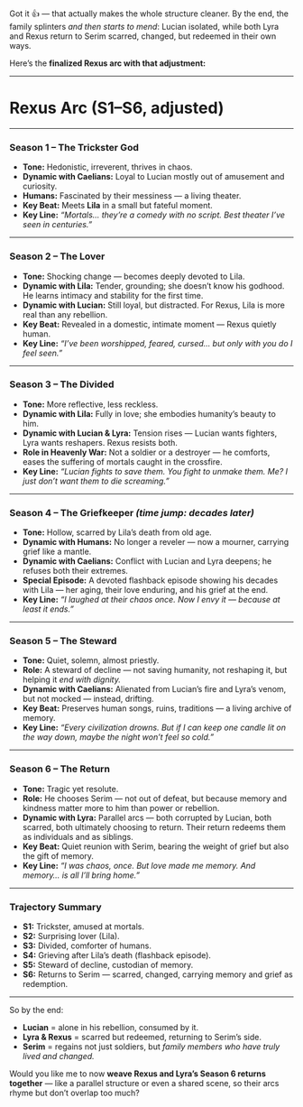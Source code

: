 Got it 👍 — that actually makes the whole structure cleaner. By the end, the family splinters _and then starts to mend_: Lucian isolated, while both Lyra and Rexus return to Serim scarred, changed, but redeemed in their own ways.

Here’s the **finalized Rexus arc with that adjustment:**

---

# **Rexus Arc (S1–S6, adjusted)**

---

### **Season 1 – The Trickster God**

- **Tone:** Hedonistic, irreverent, thrives in chaos.
- **Dynamic with Caelians:** Loyal to Lucian mostly out of amusement and curiosity.
- **Humans:** Fascinated by their messiness — a living theater.
- **Key Beat:** Meets **Lila** in a small but fateful moment.
- **Key Line:** _“Mortals… they’re a comedy with no script. Best theater I’ve seen in centuries.”_

---

### **Season 2 – The Lover**

- **Tone:** Shocking change — becomes deeply devoted to Lila.
- **Dynamic with Lila:** Tender, grounding; she doesn’t know his godhood. He learns intimacy and stability for the first time.
- **Dynamic with Lucian:** Still loyal, but distracted. For Rexus, Lila is more real than any rebellion.
- **Key Beat:** Revealed in a domestic, intimate moment — Rexus quietly human.
- **Key Line:** _“I’ve been worshipped, feared, cursed… but only with you do I feel seen.”_

---

### **Season 3 – The Divided**

- **Tone:** More reflective, less reckless.
- **Dynamic with Lila:** Fully in love; she embodies humanity’s beauty to him.
- **Dynamic with Lucian & Lyra:** Tension rises — Lucian wants fighters, Lyra wants reshapers. Rexus resists both.
- **Role in Heavenly War:** Not a soldier or a destroyer — he comforts, eases the suffering of mortals caught in the crossfire.
- **Key Line:** _“Lucian fights to save them. You fight to unmake them. Me? I just don’t want them to die screaming.”_

---

### **Season 4 – The Griefkeeper** _(time jump: decades later)_

- **Tone:** Hollow, scarred by Lila’s death from old age.
- **Dynamic with Humans:** No longer a reveler — now a mourner, carrying grief like a mantle.
- **Dynamic with Caelians:** Conflict with Lucian and Lyra deepens; he refuses both their extremes.
- **Special Episode:** A devoted flashback episode showing his decades with Lila — her aging, their love enduring, and his grief at the end.
- **Key Line:** _“I laughed at their chaos once. Now I envy it — because at least it ends.”_

---

### **Season 5 – The Steward**

- **Tone:** Quiet, solemn, almost priestly.
- **Role:** A steward of decline — not saving humanity, not reshaping it, but helping it _end with dignity._
- **Dynamic with Caelians:** Alienated from Lucian’s fire and Lyra’s venom, but not mocked — instead, drifting.
- **Key Beat:** Preserves human songs, ruins, traditions — a living archive of memory.
- **Key Line:** _“Every civilization drowns. But if I can keep one candle lit on the way down, maybe the night won’t feel so cold.”_

---

### **Season 6 – The Return**

- **Tone:** Tragic yet resolute.
- **Role:** He chooses Serim — not out of defeat, but because memory and kindness matter more to him than power or rebellion.
- **Dynamic with Lyra:** Parallel arcs — both corrupted by Lucian, both scarred, both ultimately choosing to return. Their return redeems them as individuals and as siblings.
- **Key Beat:** Quiet reunion with Serim, bearing the weight of grief but also the gift of memory.
- **Key Line:** _“I was chaos, once. But love made me memory. And memory… is all I’ll bring home.”_

---

### **Trajectory Summary**

- **S1:** Trickster, amused at mortals.
- **S2:** Surprising lover (Lila).
- **S3:** Divided, comforter of humans.
- **S4:** Grieving after Lila’s death (flashback episode).
- **S5:** Steward of decline, custodian of memory.
- **S6:** Returns to Serim — scarred, changed, carrying memory and grief as redemption.

---

So by the end:

- **Lucian** = alone in his rebellion, consumed by it.
- **Lyra & Rexus** = scarred but redeemed, returning to Serim’s side.
- **Serim** = regains not just soldiers, but _family members who have truly lived and changed._

Would you like me to now **weave Rexus and Lyra’s Season 6 returns together** — like a parallel structure or even a shared scene, so their arcs rhyme but don’t overlap too much?